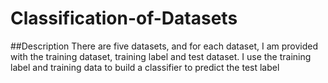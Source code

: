 # Classification-of-Datasets

##Description
There are five datasets, and for each dataset, I am provided with the training dataset, training label and test dataset. I use the training label and training data to build a classifier to predict the test label






